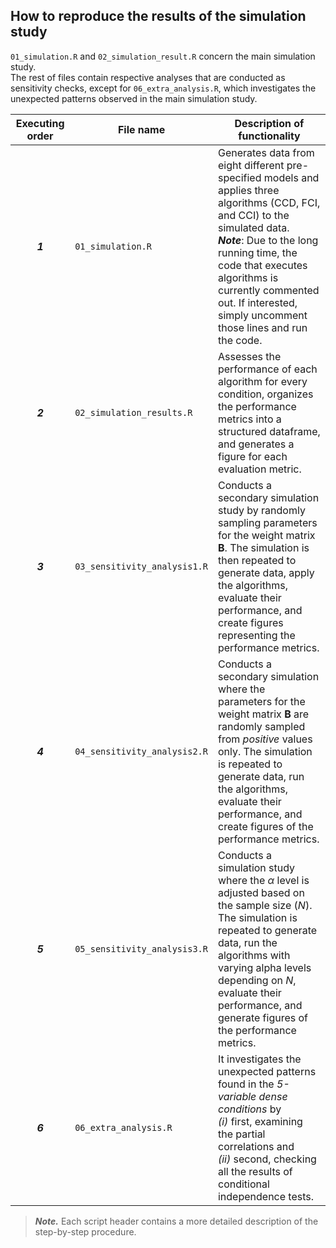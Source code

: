 ## How to reproduce the results of the simulation study

`01_simulation.R` and `02_simulation_result.R` concern the main simulation study. <br>
The rest of files contain respective analyses that are conducted as sensitivity checks, except for `06_extra_analysis.R`, which investigates the unexpected patterns observed in the main simulation study.

|Executing order| File name          | Description of functionality |
|:---:|--------------------------------|----------------------|
|***1***| `01_simulation.R`              | Generates data from eight different pre-specified models and applies three algorithms (CCD, FCI, and CCI) to the simulated data. <br> ***Note***: Due to the long running time, the code that executes algorithms is currently commented out. If interested, simply uncomment those lines and run the code.  |
|***2***| `02_simulation_results.R`      | Assesses the performance of each algorithm for every condition, organizes the performance metrics into a structured dataframe, and generates a figure for each evaluation metric.  |
|***3***| `03_sensitivity_analysis1.R`   | Conducts a secondary simulation study by randomly sampling parameters for the weight matrix $\mathbf{B}$. The simulation is then repeated to generate data, apply the algorithms, evaluate their performance, and create figures representing the performance metrics. |
|***4***| `04_sensitivity_analysis2.R`   | Conducts a secondary simulation where the parameters for the weight matrix $\mathbf{B}$ are randomly sampled from *positive* values only. The simulation is repeated to generate data, run the algorithms, evaluate their performance, and create figures of the performance metrics. |
|***5***| `05_sensitivity_analysis3.R`   | Conducts a simulation study where the $\alpha$ level is adjusted based on the sample size ($N$). The simulation is repeated to generate data, run the algorithms with varying alpha levels depending on $N$, evaluate their performance, and generate figures of the performance metrics.| 
|***6***| `06_extra_analysis.R`          | It investigates the unexpected patterns found in the *5-variable dense conditions* by <br> *(i)* first, examining the partial correlations and <br> *(ii)* second, checking all the results of conditional independence tests. |

> ***Note.*** Each script header contains a more detailed description of the step-by-step procedure.
